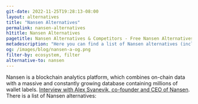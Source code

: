 ```yaml
---
git-date: 2022-11-25T19:28:13-08:00
layout: alternatives
title: "Nansen Alternatives"
permalink: nansen-alternatives
h1title: Nansen Alternatives
pagetitle: Nansen Alternatives & Competitors - Free Nansen Alternatives
metadescription: "Here you can find a list of Nansen alternatives (including free ones)."
og: /images/blog/nansen-a-og.png
filter-by: ecosystem, filter
alternative-to: nansen
---
```


Nansen is a blockchain analytics platform, which combines on-chain data with a massive and constantly growing database containing millions of wallet labels. [Interview with Alex Svanevik, co-founder and CEO of Nansen](/nansen). There is a list of Nansen alternatives:
